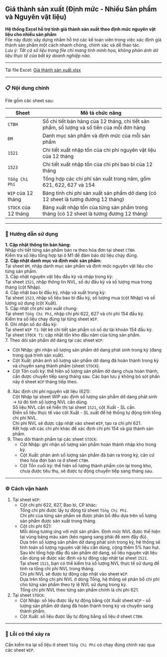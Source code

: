 ## Giá thành sản xuất (Định mức - Nhiều Sản phẩm và Nguyên vật liệu)
**Hệ thống Excel hỗ trợ tính giá thành sản xuất theo định mức nguyên vật liệu cho nhiều sản phẩm**  
File này được xây dựng nhằm hỗ trợ các kế toán viên trong việc xác định giá thành sản phẩm một cách nhanh chóng, chính xác và dễ thao tác.  
*Lưu ý: Tất cả số liệu trong file chỉ mang tính minh họa, không phản ánh dữ liệu thực tế của bất kỳ doanh nghiệp nào.*

---

Tải file Excel: [Giá thành sản xuất.xlsx](https://github.com/minhtu162/ExcelLab/raw/main/Uploads/Giá%20thành%20sản%20xuất%20(định%20mức%2C%20nhiều%20SP%20và%20NVL).xlsx)

---

### 📋 Nội dung chính

File gồm các sheet sau:

| Sheet                  | Mô tả chức năng                                                                               |
|------------------------|-----------------------------------------------------------------------------------------------|
| `CTBH`                 | Sổ chi tiết bán hàng của 12 tháng, chi tiết sản phẩm, số lượng và số tiền của mỗi đơn hàng    |
| `ĐM`                   | Danh mục sản phẩm và định mức của mỗi sản phẩm                                                |
| `1521`                 | Chi tiết xuất nhập tồn của chi phí nguyên vật liệu của 12 tháng                               |
| `1523`                 | Chi tiết xuất nhập tồn của chi phí bao bì của 12 tháng                                        |
| `Tổng Chi Phí`         | Tổng hợp các chi phí sản xuất trong năm, gồm 621, 622, 627 và 154                             |
| `WIP` của 12 tháng     | Bảng tính chi phí sản xuất sản phẩm dở dang (có 12 sheet là tương đương 12 tháng)             |
| `STOCK` của 12 tháng   | Bảng xuất nhập tồn của từng sản phẩm trong tháng (có 12 sheet là tương đương 12 tháng)        |

---

### 🧭 Hướng dẫn sử dụng
**1. Cập nhật thông tin bán hàng:**  
   Nhập chi tiết từng sản phẩm bán ra theo hóa đơn tại sheet `CTBH`.  
   Kiểm tra số liệu tổng hợp tại ô M1 để đảm bảo dữ liệu chạy đúng.  
**2. Cập nhật danh mục và định mức sản phẩm:**  
   Tại sheet `ĐM`, nhập danh mục sản phẩm và định mức nguyên vật liệu cho từng sản phẩm.  
3. Cập nhật nguyên vật liệu đầu kỳ và nhập trong kỳ:  
   Tại sheet `1521`, nhập thông tin NVL, số dư đầu kỳ và số lượng mua trong tháng (cột Nhập).  
4. Cập nhật bao bì đầu kỳ, nhập và xuất trong kỳ:  
   Tại sheet `1523`, nhập số liệu bao bì đầu kỳ, số lượng mua (cột Nhập) và số lượng sử dụng (cột Xuất).  
5. Cập nhật chi phí sản xuất chung:  
   Tại sheet `Tổng Chi Phí`, nhập chi phí 622, 627 và chi phí 154 đầu kỳ.  
   Kiểm tra số liệu chạy đúng tại từng sheet `WIP`.  
6. Ghi nhận số dư đầu kỳ:  
   Tại sheet `WIP T1`: liệt kê chi tiết sản phẩm có số dư tài khoản 154 đầu kỳ.  
   Tại sheet `STOCK T1`: cập nhật tồn kho đầu năm của từng sản phẩm.  
7. Theo dõi sản phẩm dở dang tại các sheet `WIP`:  
   + Cột Nhập: ghi nhận số lượng sản phẩm dở dang phát sinh trong kỳ (đang trong quá trình sản xuất).  
   + Cột Xuất: phản ánh số lượng sản phẩm dở dang đã hoàn thành trong kỳ và chuyển sang thành phẩm (sheet `STOCK`).  
   + Cột Tồn cuối kỳ: thể hiện số lượng sản phẩm dở dang chưa hoàn thành, cần được chuyển tiếp sang tháng sau. Các bạn lưu ý không bỏ sót phần này ở sheet `WIP` tháng tiếp theo.  
8. Xác định chi phí nguyên vật liệu (621):  
   Cột Nhập tại sheet WIP xác định số lượng sản phẩm dở dang phát sinh → từ đó tính số lượng NVL cần dùng.  
   Số liệu NVL cần sẽ hiển thị tại sheet `1521`, cột Xuất - SL cần.  
   Điền số liệu thực tế vào cột Xuất - SL xuất để hệ thống tự động tính tổng chi phí NVL.  
   Chi phí NVL sẽ được cập nhật vào sheet `WIP`, tạo ra chi phí 621.  
   Kết hợp với các chi phí khác để xác định chi phí 154 và giá thành sản phẩm.  
9. Theo dõi thành phẩm tại các sheet `STOCK`:  
   + Cột Nhập: ghi nhận số lượng sản phẩm hoàn thành nhập kho trong kỳ.  
   + Cột Xuất: phản ánh số lượng sản phẩm đã bán ra trong kỳ, căn cứ theo hóa đơn bán ra ở sheet `CTBH`.  
   + Cột Tồn cuối kỳ: thể hiện số lượng thành phẩm còn lại trong kho, chưa được tiêu thụ, sẽ được tự động chuyển tiếp sang tháng sau.  

---

### ⚙️ Cách vận hành
1. Tại sheet `WIP`:  
   + Cột chi phí 622, 627, Bao bì, CP khác:  
     Tổng chi phí được lấy tự động từ sheet `Tổng Chi Phí`.  
     Chi phí của từng sản phẩm sẽ được phân bổ đều dựa trên số lượng sản phẩm được sản xuất trong tháng.  
   + Cột chi phí 621:  
     Mỗi dòng tương ứng với một sản phẩm. Định mức NVL được thể hiện tại vùng bảng màu xám (kéo ngang sang phải để xem đầy đủ).  
     Dựa trên số lượng sản phẩm dở dang phát sinh trong kỳ, hệ thống sẽ tính toán số lượng nguyên vật liệu cần dùng, cộng thêm 5% hao hụt.  
     Sau khi tổng hợp đầy đủ sản phẩm dở dang, số liệu nguyên vật liệu cần dùng sẽ được xác định và tự động cập nhật tại sheet `1521`.  
     Tại sheet `1521`, bạn có thể kiểm tra số lượng NVL thực tế sử dụng để tính ra tổng chi phí NVL trong tháng.  
     Chi phí NVL sẽ được tự động cập nhật vào sheet `WIP`.  
     Dựa trên tổng chi phí NVL ở dòng Tổng, hệ thống sẽ phân bổ chi phí cho từng sản phẩm theo tỷ lệ NVL sử dụng trong kỳ.  
     Tổng chi phí NVL theo từng sản phẩm chính là chi phí 621.  
2. Tại sheet `STOCK`:  
   + Cột Nhập: số liệu được lấy tự động bằng cột Xuất sheet `WIP` - số lượng sản phẩm dở dang đã hoàn thành trong kỳ và chuyển sang thành phẩm.  
   + Cột Xuất: số liệu được lấy tự động bằng số liệu ở sheet `CTBH`.  

---

### 🐞 Lỗi có thể xảy ra
Cần kiểm tra lại số liệu ở sheet `Tổng Chi Phí` có chạy đúng chính xác qua các sheet `WIP`.

